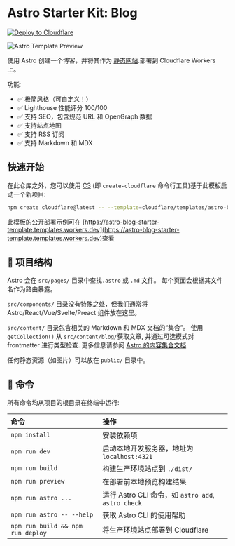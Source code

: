 # Astro Starter Kit: Blog

[![Deploy to Cloudflare](https://deploy.workers.cloudflare.com/button)](https://deploy.workers.cloudflare.com/?url=https://github.com/cloudflare/templates/tree/main/astro-blog-starter-template)

![Astro Template Preview](https://github.com/withastro/astro/assets/2244813/ff10799f-a816-4703-b967-c78997e8323d)

<!-- dash-content-start -->

使用 Astro 创建一个博客，并将其作为 [静态网站](https://developers.cloudflare.com/workers/static-assets/).部署到 Cloudflare Workers 上。

功能:

- ✅ 极简风格（可自定义！）
- ✅ Lighthouse 性能评分 100/100
- ✅ 支持 SEO，包含规范 URL 和 OpenGraph 数据
- ✅ 支持站点地图
- ✅ 支持 RSS 订阅
- ✅ 支持 Markdown 和 MDX

<!-- dash-content-end -->

## 快速开始

在此仓库之外，您可以使用 [C3](https://developers.cloudflare.com/pages/get-started/c3/) (即 `create-cloudflare` 命令行工具)基于此模板启动一个新项目:

```bash
npm create cloudflare@latest -- --template=cloudflare/templates/astro-blog-starter-template
```

此模板的公开部署示例可在 [https://astro-blog-starter-template.templates.workers.dev](https://astro-blog-starter-template.templates.workers.dev)查看

## 🚀 项目结构

Astro 会在 `src/pages/` 目录中查找`.astro` 或 `.md` 文件。 每个页面会根据其文件名作为路由暴露。

`src/components/` 目录没有特殊之处，但我们通常将 Astro/React/Vue/Svelte/Preact 组件放在这里。

`src/content/` 目录包含相关的 Markdown 和 MDX 文档的“集合”。 
使用 `getCollection()` 从 `src/content/blog/`获取文章, 并通过可选模式对 frontmatter 进行类型检查. 更多信息请参阅 [Astro 的内容集合文档](https://docs.astro.build/en/guides/content-collections/).

任何静态资源（如图片）可以放在 `public/` 目录中。

## 🧞 命令

所有命令均从项目的根目录在终端中运行:

| 命令                              | 操作                                             |
| :-------------------------------- | :----------------------------------------------- |
| `npm install`                     | 安装依赖项                                        |
| `npm run dev`                     | 启动本地开发服务器，地址为 `localhost:4321`         |
| `npm run build`                   | 构建生产环境站点到 `./dist/`                       |
| `npm run preview`                 | 在部署前本地预览构建结果                            |
| `npm run astro ...`               | 运行 Astro CLI 命令，如 `astro add`, `astro check` |
| `npm run astro -- --help`         | 获取 Astro CLI 的使用帮助                           |
| `npm run build && npm run deploy` | 将生产环境站点部署到 Cloudflare                     |
